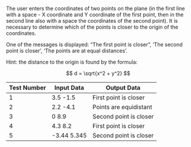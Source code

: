 The user enters the coordinates of two points on the plane (in the first line with a space - X coordinate and Y coordinate of the first point, then in the second line also with a space the coordinates of the second point). It is necessary to determine which of the points is closer to the origin of the coordinates.

One of the messages is displayed: “The first point is closer”, ‘The second point is closer’, ‘The points are at equal distances’.

Hint: the distance to the origin is found by the formula: 

$$
d = \sqrt{x^2 + y^2}
$$

| Test Number | Input Data        | Output Data                        |
|-------------|-------------------|-----------------------------------|
| 1           | 3.5 -1.5         | First point is closer             |
| 2           | 2.2 -4.1         | Points are equidistant            |
| 3           | 0 8.9            | Second point is closer            |
| 4           | 4.3 8.2          | First point is closer             |
| 5           | -3.44 5.345      | Second point is closer            |
